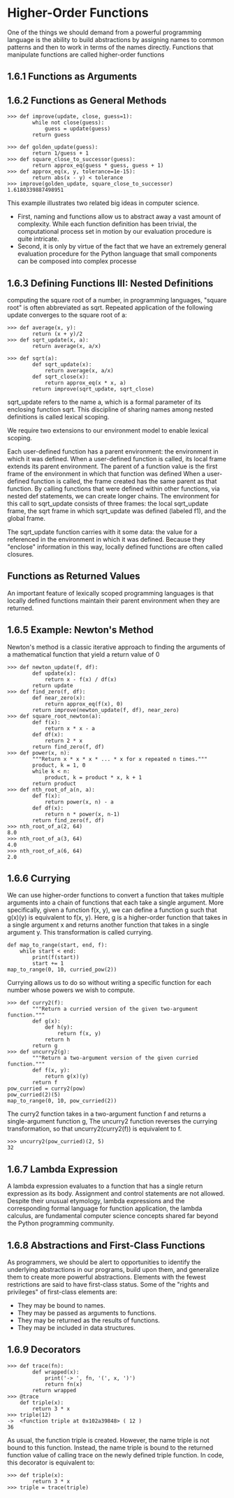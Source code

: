 # Higher-Order Functions

One of the things we should demand from a powerful programming language is the ability to build abstractions by assigning names to common patterns and then to work in terms of the names directly. 
Functions that manipulate functions are called higher-order functions

## 1.6.1 Functions as Arguments

## 1.6.2 Functions as General Methods
```
>>> def improve(update, close, guess=1):
        while not close(guess):
            guess = update(guess)
        return guess

>>> def golden_update(guess):
        return 1/guess + 1
>>> def square_close_to_successor(guess):
        return approx_eq(guess * guess, guess + 1)
>>> def approx_eq(x, y, tolerance=1e-15):
        return abs(x - y) < tolerance
>>> improve(golden_update, square_close_to_successor)
1.6180339887498951
```
This example illustrates two related big ideas in computer science. 
* First, naming and functions allow us to abstract away a vast amount of complexity. While each function definition has been trivial, the computational process set in motion by our evaluation procedure is quite intricate. 
* Second, it is only by virtue of the fact that we have an extremely general evaluation procedure for the Python language that small components can be composed into complex processe

## 1.6.3 Defining Functions III: Nested Definitions
computing the square root of a number, in programming languages, "square root" is often abbreviated as sqrt. Repeated application of the following update converges to the square root of a:
```
>>> def average(x, y):
        return (x + y)/2
>>> def sqrt_update(x, a):
        return average(x, a/x)
```

```
>>> def sqrt(a):
        def sqrt_update(x):
            return average(x, a/x)
        def sqrt_close(x):
            return approx_eq(x * x, a)
        return improve(sqrt_update, sqrt_close)
```
sqrt_update refers to the name a, which is a formal parameter of its enclosing function sqrt. This discipline of sharing names among nested definitions is called lexical scoping.

We require two extensions to our environment model to enable lexical scoping.

Each user-defined function has a parent environment: the environment in which it was defined.
When a user-defined function is called, its local frame extends its parent environment.
The parent of a function value is the first frame of the environment in which that function was defined
When a user-defined function is called, the frame created has the same parent as that function.
By calling functions that were defined within other functions, via nested def statements, we can create longer chains.
The environment for this call to sqrt_update consists of three frames: the local sqrt_update frame, the sqrt frame in which sqrt_update was defined (labeled f1), and the global frame.

The sqrt_update function carries with it some data: the value for a referenced in the environment in which it was defined. Because they "enclose" information in this way, locally defined functions are often called closures.


## Functions as Returned Values
An important feature of lexically scoped programming languages is that locally defined functions maintain their parent environment when they are returned.

## 1.6.5 Example: Newton's Method
Newton's method is a classic iterative approach to finding the arguments of a mathematical function that yield a return value of 0
```
>>> def newton_update(f, df):
        def update(x):
            return x - f(x) / df(x)
        return update
>>> def find_zero(f, df):
        def near_zero(x):
            return approx_eq(f(x), 0)
        return improve(newton_update(f, df), near_zero)
>>> def square_root_newton(a):
        def f(x):
            return x * x - a
        def df(x):
            return 2 * x
        return find_zero(f, df)
>>> def power(x, n):
        """Return x * x * x * ... * x for x repeated n times."""
        product, k = 1, 0
        while k < n:
            product, k = product * x, k + 1
        return product
>>> def nth_root_of_a(n, a):
        def f(x):
            return power(x, n) - a
        def df(x):
            return n * power(x, n-1)
        return find_zero(f, df)
>>> nth_root_of_a(2, 64)
8.0
>>> nth_root_of_a(3, 64)
4.0
>>> nth_root_of_a(6, 64)
2.0
```

## 1.6.6 Currying
We can use higher-order functions to convert a function that takes multiple arguments into a chain of functions that each take a single argument. More specifically, given a function f(x, y), we can define a function g such that g(x)(y) is equivalent to f(x, y). Here, g is a higher-order function that takes in a single argument x and returns another function that takes in a single argument y. This transformation is called currying.
```
def map_to_range(start, end, f):
    while start < end:
        print(f(start))
        start += 1
map_to_range(0, 10, curried_pow(2))
```
Currying allows us to do so without writing a specific function for each number whose powers we wish to compute.
```
>>> def curry2(f):
        """Return a curried version of the given two-argument function."""
        def g(x):
            def h(y):
                return f(x, y)
            return h
        return g
>>> def uncurry2(g):
        """Return a two-argument version of the given curried function."""
        def f(x, y):
            return g(x)(y)
        return f
pow_curried = curry2(pow)
pow_curried(2)(5)
map_to_range(0, 10, pow_curried(2))
```
The curry2 function takes in a two-argument function f and returns a single-argument function g, The uncurry2 function reverses the currying transformation, so that uncurry2(curry2(f)) is equivalent to f.
```
>>> uncurry2(pow_curried)(2, 5)
32
```
## 1.6.7 Lambda Expression
A lambda expression evaluates to a function that has a single return expression as its body. Assignment and control statements are not allowed.
Despite their unusual etymology, lambda expressions and the corresponding formal language for function application, the lambda calculus, are fundamental computer science concepts shared far beyond the Python programming community. 

## 1.6.8 Abstractions and First-Class Functions
As programmers, we should be alert to opportunities to identify the underlying abstractions in our programs, build upon them, and generalize them to create more powerful abstractions.
Elements with the fewest restrictions are said to have first-class status. Some of the "rights and privileges" of first-class elements are:

* They may be bound to names.
* They may be passed as arguments to functions.
* They may be returned as the results of functions.
* They may be included in data structures.

## 1.6.9 Decorators
```
>>> def trace(fn):
        def wrapped(x):
            print('-> ', fn, '(', x, ')')
            return fn(x)
        return wrapped
>>> @trace
    def triple(x):
        return 3 * x
>>> triple(12)
->  <function triple at 0x102a39848> ( 12 )
36
```
As usual, the function triple is created. However, the name triple is not bound to this function. Instead, the name triple is bound to the returned function value of calling trace on the newly defined triple function. In code, this decorator is equivalent to:
```
>>> def triple(x):
        return 3 * x
>>> triple = trace(triple)
```
